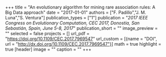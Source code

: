 +++
title = "An evolutionary algorithm for mining rare association rules: A Big Data approach"
date = "2017-01-01"
authors = ["F. Padillo","J. M. Luna","S. Ventura"]
publication_types = ["1"]
publication = "_2017 IEEE Congress on Evolutionary Computation, CEC 2017, Donostia, San Sebastián, Spain, June 5-8, 2017_"
publication_short = ""
image_preview = ""
selected = false
projects = []
url_pdf = "https://doi.org/10.1109/CEC.2017.7969547"
url_custom = [{name = "DOI", url = "http://dx.doi.org/10.1109/CEC.2017.7969547"}]
math = true
highlight = true
[header]
image = ""
caption = ""
+++

